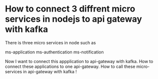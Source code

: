 
# How to connect 3 diffrent micro services in nodejs to api gateway with kafka

There is three micro services in node such as

ms-application
ms-authentication
ms-notification

Now I want to connect this appplication to api-gateway with kafka.
How to connect these applications to one api-gateway.
How to call these micro-services in api-gateway with kafka !

        